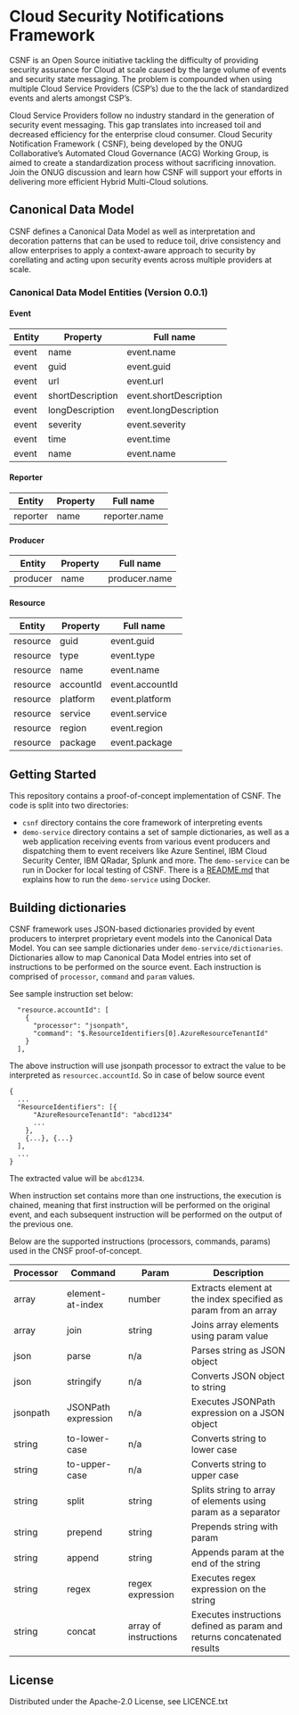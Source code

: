 # Cloud Security Notifications Framework

CSNF is an Open Source initiative tackling the difficulty of providing security assurance for Cloud at scale caused by the large volume of events and security state messaging. The problem is compounded when using multiple Cloud Service Providers (CSP’s) due to the the lack of standardized events and alerts amongst CSP’s.

Cloud Service Providers follow no industry standard in the generation of security event messaging. This gap translates
into increased toil and decreased efficiency for the enterprise cloud consumer. Cloud Security Notification Framework (
CSNF), being developed by the ONUG Collaborative’s Automated Cloud Governance (ACG) Working Group, is aimed to create a
standardization process without sacrificing innovation. Join the ONUG discussion and learn how CSNF will support your
efforts in delivering more efficient Hybrid Multi-Cloud solutions.

## Canonical Data Model

CSNF defines a Canonical Data Model as well as interpretation and decoration patterns that can be used to reduce toil, drive consistency and allow enterprises to apply a context-aware approach to security by corellating and acting upon security events across multiple providers at scale. 

### Canonical Data Model Entities (Version 0.0.1)

#### Event

| Entity | Property | Full name|
|---|---|---|
| event | name | event.name | 
| event | guid | event.guid|
| event | url | event.url|
| event | shortDescription | event.shortDescription |
| event | longDescription | event.longDescription |
| event | severity | event.severity| 
| event | time| event.time|
| event | name | event.name |

#### Reporter

| Entity | Property | Full name  |
|---|---|---|
| reporter | name | reporter.name |

#### Producer

| Entity | Property | Full name  |
|---|---|---|
| producer | name | producer.name |

#### Resource

| Entity | Property | Full name|
|---|---|---|
| resource | guid | event.guid|
| resource | type | event.type |
| resource | name | event.name |
| resource | accountId | event.accountId | 
| resource | platform | event.platform|
| resource | service | event.service| 
| resource | region| event.region|
| resource | package | event.package |

## Getting Started

This repository contains a proof-of-concept implementation of CSNF. The code is split into two directories:

* `csnf` directory contains the core framework of interpreting events
* `demo-service` directory contains a set of sample dictionaries, as well as a web application receiving events from various event producers and dispatching them to event receivers like Azure Sentinel, IBM Cloud Security Center, IBM QRadar, Splunk and more.  The `demo-service` can be run in Docker for local testing of CSNF. There is a [README.md](./demo-service/README.md) that explains how to run the `demo-service` using Docker.

## Building dictionaries

CSNF framework uses JSON-based dictionaries provided by event producers to interpret proprietary event models into the Canonical Data Model. You can see sample dictionaries under `demo-service/dictionaries`. Dictionaries allow to map Canonical Data Model entries into set of instructions to be performed on the source event. Each instruction is comprised of `processor`, `command` and `param` values. 

See sample instruction set below:

```
  "resource.accountId": [
    {
      "processor": "jsonpath",
      "command": "$.ResourceIdentifiers[0].AzureResourceTenantId"
    }
  ],
```

The above instruction will use jsonpath processor to extract the value to be interpreted as `resourcec.accountId`. So in case of below source event

```
{
  ...
  "ResourceIdentifiers": [{
      "AzureResourceTenantId": "abcd1234"
      ...
    },
    {...}, {...}
  ],
  ...
}
```

The extracted value will be `abcd1234`.

When instruction set contains more than one instructions, the execution is chained, meaning that first instruction will be performed on the original event, and each subsequent instruction will be performed on the output of the previous one. 

Below are the supported instructions (processors, commands, params) used in the CNSF proof-of-concept. 

| Processor | Command | Param | Description | 
|---|---|---|---|
|array|element-at-index|number| Extracts element at the index specified as param from an array |
|array|join|string| Joins array elements using param value|
|json| parse | n/a | Parses string as JSON object|
|json| stringify |n/a| Converts JSON object to string |
|jsonpath|JSONPath expression|n/a|Executes JSONPath expression on a JSON object|
|string|to-lower-case|n/a|Converts string to lower case|
|string|to-upper-case|n/a|Converts string to upper case|
|string|split|string|Splits string to array of elements using param as a separator|
|string|prepend|string|Prepends string with param|
|string|append|string|Appends param at the end of the string|
|string|regex|regex expression|Executes regex expression on the string|
|string|concat|array of instructions|Executes instructions defined as param and returns concatenated results|

## License

Distributed under the Apache-2.0 License, see LICENCE.txt





